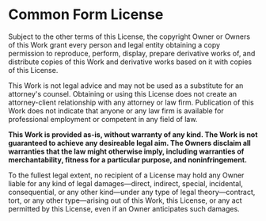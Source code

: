 Common Form License
===================

Subject to the other terms of this License, the copyright Owner or Owners of this Work grant every person and legal entity obtaining a copy permission to reproduce, perform, display, prepare derivative works of, and distribute copies of this Work and derivative works based on it with copies of this License.

This Work is not legal advice and may not be used as a substitute for an attorney's counsel. Obtaining or using this License does not create an attorney-client relationship with any attorney or law firm. Publication of this Work does not indicate that anyone or any law firm is available for professional employment or competent in any field of law.

**This Work is provided as-is, without warranty of any kind. The Work is not guaranteed to achieve any desireable legal aim. The Owners disclaim all warranties that the law might otherwise imply, including warranties of merchantability, fitness for a particular purpose, and noninfringement.**

To the fullest legal extent, no recipient of a License may hold any Owner liable for any kind of legal damages—direct, indirect, special, incidental, consequential, or any other kind—under any type of legal theory—contract, tort, or any other type—arising out of this Work, this License, or any act permitted by this License, even if an Owner anticipates such damages.

